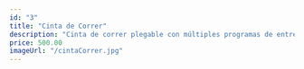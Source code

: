 ```yaml
---
id: "3"
title: "Cinta de Correr"
description: "Cinta de correr plegable con múltiples programas de entrenamiento."
price: 500.00
imageUrl: "/cintaCorrer.jpg"
---
```

